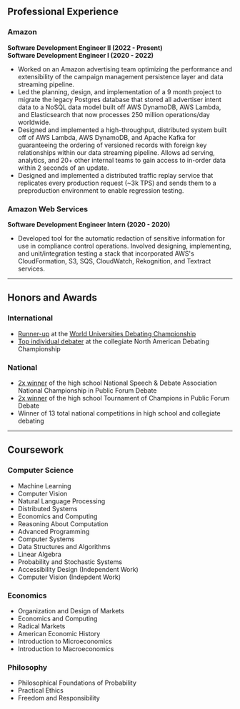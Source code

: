 ## Professional Experience

### Amazon 
**Software Development Engineer II (2022 - Present)**  
**Software Development Engineer I (2020 - 2022)**

* Worked on an Amazon advertising team optimizing the performance and extensibility of the campaign management persistence layer and data streaming pipeline.
* Led the planning, design, and implementation of a 9 month project to migrate the legacy Postgres database that stored all advertiser intent data to a NoSQL data model built off AWS DynamoDB, AWS Lambda, and Elasticsearch that now processes 250 million operations/day worldwide.
* Designed and implemented a high-throughput, distributed system built off of AWS Lambda, AWS DynamoDB, and Apache Kafka for guaranteeing the ordering of versioned records with foreign key relationships within our data streaming pipeline. Allows ad serving, analytics, and 20+ other internal teams to gain access to in-order data within 2 seconds of an update.
* Designed and implemented a distributed traffic replay service that replicates every production request (\~3k TPS) and sends them to a preproduction environment to enable regression testing.

### Amazon Web Services
**Software Development Engineer Intern (2020 - 2020)**  

* Developed tool for the automatic redaction of sensitive information for use in compliance control operations. Involved designing, implementing, and unit/integration testing a stack that incorporated AWS's CloudFormation, S3, SQS, CloudWatch, Rekognition, and Textract services.

---

## Honors and Awards

### International

* [Runner-up](https://www.dailyprincetonian.com/article/2018/02/princeton-debaters-profile) at the [World Universities Debating Championship](https://en.wikipedia.org/wiki/World_Universities_Debating_Championship)
* [Top individual debater](https://en.wikipedia.org/wiki/North_American_Debating_Championship) at the collegiate North American Debating Championship

### National

* [2x winner](https://www.speechanddebate.org/nationals-history/) of the high school National Speech & Debate Association National Championship in Public Forum Debate
* [2x winner](https://en.wikipedia.org/wiki/List_of_Tournament_of_Champions_winners#Public_Forum_Debate_Champions_and_Runner_Ups) of the high school Tournament of Champions in Public Forum Debate
* Winner of 13 total national competitions in high school and collegiate debating

---

## Coursework

### Computer Science

* Machine Learning
* Computer Vision
* Natural Language Processing
* Distributed Systems
* Economics and Computing
* Reasoning About Computation
* Advanced Programming
* Computer Systems
* Data Structures and Algorithms
* Linear Algebra
* Probability and Stochastic Systems
* Accessibility Design (Independent Work)
* Computer Vision (Indepdent Work)

### Economics

* Organization and Design of Markets
* Economics and Computing
* Radical Markets
* American Economic History
* Introduction to Microeconomics
* Introduction to Macroeconomics

### Philosophy

* Philosophical Foundations of Probability
* Practical Ethics
* Freedom and Responsibility
